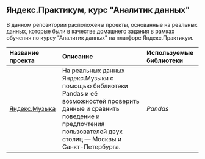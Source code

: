## Яндекс.Практикум, курс "Аналитик данных"

В данном репозитории расположены проекты, основанные на реальных данных, которые были в качестве домашнего задания в рамках обучения по курсу "Аналитик данных" на платфоре Яндекс.Практикум.

| Название проекта | Описание | Используемые библиотеки | 
| :---------------------- | :---------------------- | :---------------------- |
|[Яндекс.Музыка](https://github.com/Valeri-Baranova/Yandex.Practicum/blob/main/Yandex.Music/Яндекс.Музыка%20исследование%20поведения%20городов.ipynb) | На реальных данных Яндекс.Музыки c помощью библиотеки Pandas и её возможностей проверить данные и сравнить поведение и предпочтения пользователей двух столиц — Москвы и Санкт-Петербурга.| *Pandas* |